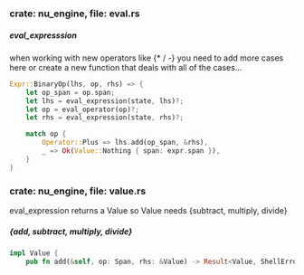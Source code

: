 
### crate: nu_engine, file: eval.rs

##### eval_expresssion
when working with new operators like {* / -} you need to add more cases here or create a new function that deals with all of the cases...

```rust
Expr::BinaryOp(lhs, op, rhs) => {
    let op_span = op.span;
    let lhs = eval_expression(state, lhs)?;
    let op = eval_operator(op)?;
    let rhs = eval_expression(state, rhs)?;

    match op {
        Operator::Plus => lhs.add(op_span, &rhs),
        _ => Ok(Value::Nothing { span: expr.span }),
    }
}
```

### crate: nu_engine, file: value.rs

eval_expression returns a Value so Value needs {subtract, multiply, divide}

##### {add, subtract, multiply, divide}

```rust
impl Value {
    pub fn add(&self, op: Span, rhs: &Value) -> Result<Value, ShellError> {
```
